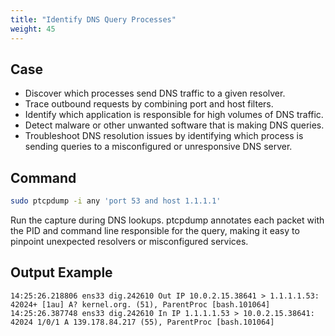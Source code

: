 ```yaml
---
title: "Identify DNS Query Processes"
weight: 45
---
```


## Case

- Discover which processes send DNS traffic to a given resolver.
- Trace outbound requests by combining port and host filters.
- Identify which application is responsible for high volumes of DNS traffic.
- Detect malware or other unwanted software that is making DNS queries.
- Troubleshoot DNS resolution issues by identifying which process is sending queries to a misconfigured or unresponsive DNS server.

## Command

```bash
sudo ptcpdump -i any 'port 53 and host 1.1.1.1'
```

Run the capture during DNS lookups. ptcpdump annotates each packet with the PID 
and command line responsible for the query, making it easy to pinpoint unexpected 
resolvers or misconfigured services.

## Output Example

```
14:25:26.218806 ens33 dig.242610 Out IP 10.0.2.15.38641 > 1.1.1.1.53: 42024+ [1au] A? kernel.org. (51), ParentProc [bash.101064]
14:25:26.387748 ens33 dig.242610 In IP 1.1.1.1.53 > 10.0.2.15.38641: 42024 1/0/1 A 139.178.84.217 (55), ParentProc [bash.101064]
```
